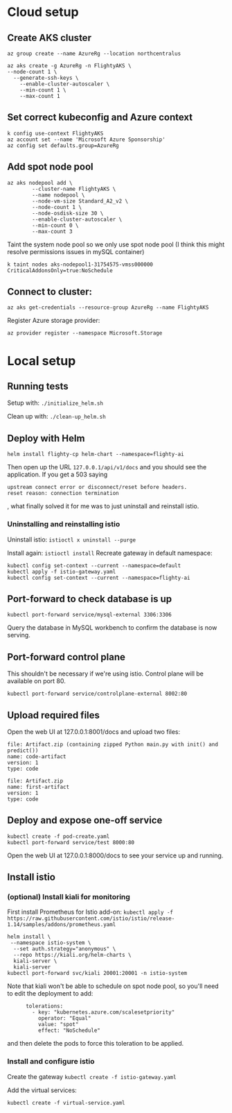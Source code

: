 # Cloud setup

## Create AKS cluster

`az group create --name AzureRg --location northcentralus`

```
az aks create -g AzureRg -n FlightyAKS \
--node-count 1 \
  --generate-ssh-keys \
  	--enable-cluster-autoscaler \
	--min-count 1 \
	--max-count 1
```

## Set correct kubeconfig and Azure context

```
k config use-context FlightyAKS
az account set --name 'Microsoft Azure Sponsorship'
az config set defaults.group=AzureRg

```

## Add spot node pool
```
az aks nodepool add \
    	--cluster-name FlightyAKS \
    	--name nodepool \
    	--node-vm-size Standard_A2_v2 \
    	--node-count 1 \
    	--node-osdisk-size 30 \
    	--enable-cluster-autoscaler \
    	--min-count 0 \
    	--max-count 3

```
Taint the system node pool so we only use spot node pool (I think this might resolve permissions issues in mySQL container)

`k taint nodes aks-nodepool1-31754575-vmss000000 CriticalAddonsOnly=true:NoSchedule`

## Connect to cluster:

`az aks get-credentials --resource-group AzureRg --name FlightyAKS `

Register Azure storage provider:

`az provider register --namespace Microsoft.Storage`

# Local setup

## Running tests

Setup with: `./initialize_helm.sh`

Clean up with: `./clean-up_helm.sh`

## Deploy with Helm

```
helm install flighty-cp helm-chart --namespace=flighty-ai
```
Then open up the URL
`127.0.0.1/api/v1/docs` and you should see the application. If you get a 503 saying 
  ```
  upstream connect error or disconnect/reset before headers. 
  reset reason: connection termination
  ```
  , 
what finally solved it for me was to just uninstall and reinstall istio.

### Uninstalling and reinstalling istio

Uninstall istio: `istioctl x uninstall --purge`

Install again: `istioctl install`
Recreate gateway in default namespace: 

```
kubectl config set-context --current --namespace=default
kubectl apply -f istio-gateway.yaml
kubectl config set-context --current --namespace=flighty-ai
```

## Port-forward to check database is up

`kubectl port-forward service/mysql-external 3306:3306`

Query the database in MySQL workbench to confirm the database is now serving.

## Port-forward control plane

This shouldn't be necessary if we're using istio. Control plane will be available on port 80.

`kubectl port-forward service/controlplane-external 8002:80`

## Upload required files

Open the web UI at 127.0.0.1:8001/docs and upload two files:

```
file: Artifact.zip (containing zipped Python main.py with init() and predict())
name: code-artifact
version: 1
type: code
```

```
file: Artifact.zip
name: first-artifact
version: 1
type: code
```

## Deploy and expose one-off service

```
kubectl create -f pod-create.yaml
kubectl port-forward service/test 8000:80  
```

Open the web UI at 127.0.0.1:8000/docs to see your service up and running.

## Install istio

### (optional) Install kiali for monitoring

First install Prometheus for Istio add-on:
`kubectl apply -f https://raw.githubusercontent.com/istio/istio/release-1.14/samples/addons/prometheus.yaml`

```
helm install \
 --namespace istio-system \
  --set auth.strategy="anonymous" \
  --repo https://kiali.org/helm-charts \
  kiali-server \
  kiali-server
kubectl port-forward svc/kiali 20001:20001 -n istio-system
```

Note that kiali won't be able to schedule on spot node pool, so you'll need to edit the deployment to add:

```
      tolerations:
        - key: "kubernetes.azure.com/scalesetpriority"
          operator: "Equal"
          value: "spot"
          effect: "NoSchedule"
```

and then delete the pods to force this toleration to be applied.

### Install and configure istio

Create the gateway
`kubectl create -f istio-gateway.yaml`

Add the virtual services:

`kubectl create -f virtual-service.yaml`
